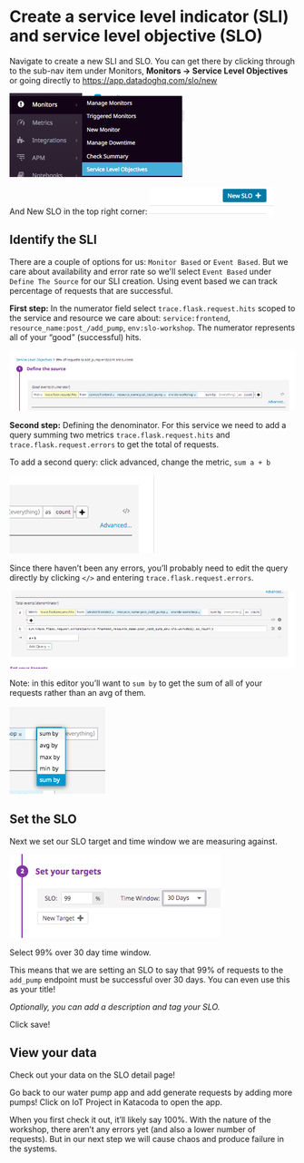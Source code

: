 # Create a service level indicator (SLI) and service level objective (SLO)

Navigate to create a new SLI and SLO. You can get there by clicking through to the sub-nav item under Monitors, **Monitors -> Service Level Objectives** or going directly to https://app.datadoghq.com/slo/new

![SLO Nav](../assets/slo-nav.png)


And New SLO in the top right corner: 
![New SLO](../assets/new-slo.png)

## Identify the SLI 

There are a couple of options for us: `Monitor Based` or `Event Based`. But we care about availability and error rate so we'll select `Event Based` under `Define The Source` for our SLI creation. Using event based we can track percentage of requests that are successful. 

**First step:** In the numerator field select `trace.flask.request.hits` scoped to the service and resource we care about: `service:frontend`, `resource_name:post_/add_pump`, `env:slo-workshop`. The numerator represents all of your “good” (successful) hits.

![Editor](../assets/sli-edit.png)


**Second step:** Defining the denominator. For this service we need to add a query summing two metrics `trace.flask.request.hits` and `trace.flask.request.errors` to get the total of requests.  

To add a second query: click advanced, change the metric, `sum a + b`

![Advanced](../assets/advanced.png)


Since there haven’t been any errors, you’ll probably need to edit the query directly by clicking `</>` and entering `trace.flask.request.errors`. 

![Error metric](../assets/error-metric.png)
 

Note: in this editor you’ll want to `sum by` to get the sum of all of your requests rather than an avg of them. 

![Sum by](../assets/sum-by.png)

## Set the SLO 

Next we set our SLO target and time window we are measuring against. 

![Time Window](../assets/time-window.png)

Select 99% over 30 day time window. 

This means that we are setting an SLO to say that 99% of requests to the `add_pump` endpoint must be successful over 30 days. You can even use this as your title! 

*Optionally, you can add a description and tag your SLO.* 

Click save! 

## View your data

Check out your data on the SLO detail page! 

Go back to our water pump app and add generate requests by adding more pumps! Click on IoT Project in Katacoda to open the app.

When you first check it out, it’ll likely say 100%. With the nature of the workshop, there aren’t any errors yet (and also a lower number of requests). But in our next step we will cause chaos and produce failure in the systems.
